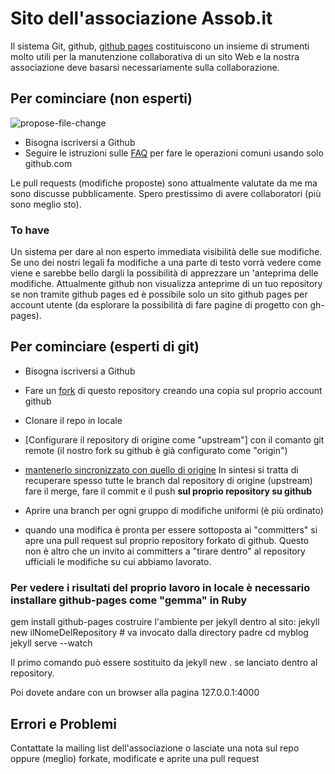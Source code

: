 # Sito dell'associazione Assob.it

Il sistema Git, github, [github pages](https://pages.github.com/) costituiscono un insieme di strumenti molto utili per la manutenzione collaborativa di un sito Web e la nostra associazione deve basarsi necessariamente sulla collaborazione.

## Per cominciare (non esperti)

![propose-file-change](http://gabridome.gihub.io/meta/img/propose-file-change.jpg)

* Bisogna iscriversi a Github
* Seguire le istruzioni sulle [FAQ](https://github.com/gabridome/gabridome.github.io/wiki/FAQ) per fare le operazioni comuni usando solo github.com

Le pull requests (modifiche proposte) sono attualmente valutate da me ma sono discusse pubblicamente. Spero prestissimo di avere collaboratori (più sono meglio sto).

### To have
Un sistema per dare al non esperto immediata visibilità delle sue modifiche. Se uno dei nostri legali fa modifiche a una parte di testo vorrà vedere come viene e sarebbe bello dargli la possibilità di apprezzare un 'anteprima delle modifiche. Attualmente github non visualizza anteprime di un tuo repository se non tramite github pages ed è possibile solo un sito github pages per account utente (da esplorare la possibilità di fare pagine di progetto con gh-pages).

## Per cominciare (esperti di git)
* Bisogna iscriversi a Github
* Fare un [fork](https://help.github.com/articles/about-forks/) di questo repository creando una copia sul proprio account github
* Clonare il repo in locale
* [Configurare il repository di origine come "upstream"] con il comanto git remote (il nostro fork su github è già configurato come "origin")
* [mantenerlo sincronizzato con quello di origine](https://help.github.com/articles/syncing-a-fork/)
In sintesi si tratta di recuperare spesso tutte le branch dal repository di origine (upstream) fare il merge, fare il commit e il push **sul proprio repository su github**

* Aprire una branch per ogni gruppo di modifiche uniformi (è più ordinato)
* quando una modifica è pronta per essere sottoposta ai "committers" si apre una pull request sul proprio repository forkato di github. Questo non è altro che un invito ai committers a "tirare dentro" al repository ufficiali le modifiche su cui abbiamo lavorato.

### Per vedere i risultati del proprio lavoro in locale è necessario installare github-pages come "gemma" in Ruby
  gem install github-pages
costruire l'ambiente per jekyll dentro al sito:
  jekyll new ilNomeDelRepository # va invocato dalla directory padre
  cd myblog
  jekyll serve --watch

Il primo comando può essere sostituito da jekyll new . se lanciato dentro al repository.

Poi dovete andare con un browser alla pagina 127.0.0.1:4000

## Errori e Problemi

Contattate la mailing list dell'associazione o lasciate una nota sul repo oppure (meglio) forkate, modificate e aprite una pull request
